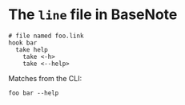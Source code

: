 # The `line` file in BaseNote

```
# file named foo.link
hook bar
  take help
    take <-h>
    take <--help>
```

Matches from the CLI:

```
foo bar --help
```
